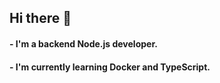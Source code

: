 ## Hi there 👋

#### - I'm a backend Node.js developer.
#### - I'm currently learning Docker and TypeScript.
